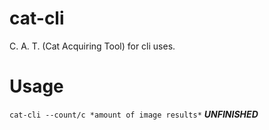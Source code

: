 # cat-cli
C. A. T. (Cat Acquiring Tool) for cli uses.

# Usage
``cat-cli --count/c *amount of image results*`` ***UNFINISHED*** 
